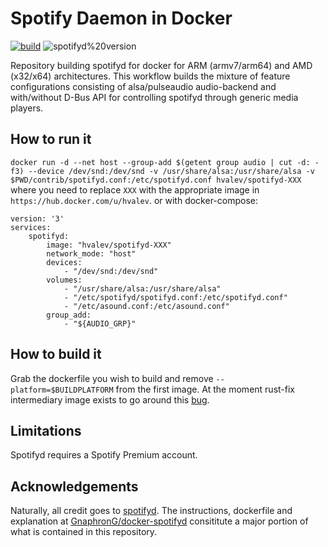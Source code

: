 # Spotify Daemon in Docker
[![build](https://github.com/hvalev/spotifyd-docker/actions/workflows/build.yml/badge.svg?branch=main)](https://github.com/hvalev/spotifyd-docker/actions/workflows/build.yml)
![spotifyd%20version](https://img.shields.io/badge/spotifyd%20version-0.3.0-green)

Repository building spotifyd for docker for ARM (armv7/arm64) and AMD (x32/x64) architectures. This workflow builds the mixture of feature configurations consisting of alsa/pulseaudio audio-backend and with/without D-Bus API for controlling spotifyd through generic media players.

## How to run it
```docker run -d --net host --group-add $(getent group audio | cut -d: -f3) --device /dev/snd:/dev/snd -v /usr/share/alsa:/usr/share/alsa -v $PWD/contrib/spotifyd.conf:/etc/spotifyd.conf hvalev/spotifyd-XXX``` where you need to replace ```XXX``` with the appropriate image in ```https://hub.docker.com/u/hvalev```.
or with docker-compose:
```
version: '3'
services:
	spotifyd:
		image: "hvalev/spotifyd-XXX"
		network_mode: "host"
		devices:
			- "/dev/snd:/dev/snd"
		volumes:
			- "/usr/share/alsa:/usr/share/alsa"
			- "/etc/spotifyd/spotifyd.conf:/etc/spotifyd.conf"
			- "/etc/asound.conf:/etc/asound.conf"
		group_add:
			- "${AUDIO_GRP}"
```
## How to build it
Grab the dockerfile you wish to build and remove ```--platform=$BUILDPLATFORM``` from the first image. At the moment rust-fix intermediary image exists to go around this [bug](https://github.com/docker/buildx/issues/395).

## Limitations
Spotifyd requires a Spotify Premium account.

## Acknowledgements
Naturally, all credit goes to [spotifyd](https://github.com/Spotifyd/spotifyd). The instructions, dockerfile and explanation at [GnaphronG/docker-spotifyd](https://github.com/GnaphronG/docker-spotifyd) consititute a major portion of what is contained in this repository.

